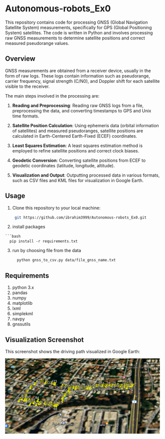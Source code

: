 # Autonomous-robots_Ex0

This repository contains code for processing GNSS (Global Navigation Satellite System) measurements, specifically for GPS (Global Positioning System) satellites. The code is written in Python and involves processing raw GNSS measurements to determine satellite positions and correct measured pseudorange values.

## Overview

GNSS measurements are obtained from a receiver device, usually in the form of raw logs. These logs contain information such as pseudorange, carrier frequency, signal strength (C/N0), and Doppler shift for each satellite visible to the receiver.

The main steps involved in the processing are:

1. **Reading and Preprocessing**: Reading raw GNSS logs from a file, preprocessing the data, and converting timestamps to GPS and Unix time formats.

2. **Satellite Position Calculation**: Using ephemeris data (orbital information of satellites) and measured pseudoranges, satellite positions are calculated in Earth-Centered Earth-Fixed (ECEF) coordinates.

3. **Least Squares Estimation**: A least squares estimation method is employed to refine satellite positions and correct clock biases.

4. **Geodetic Conversion**: Converting satellite positions from ECEF to geodetic coordinates (latitude, longitude, altitude).

5. **Visualization and Output**: Outputting processed data in various formats, such as CSV files and KML files for visualization in Google Earth.

## Usage

1. Clone this repository to your local machine:

     ```bash
      git https://github.com/ibrahim3999/Autonomous-robots_Ex0.git

2.    install packages
  
    ```bash
      pip install -r requirements.txt

3. run by choosing file from the data

      ```bash
        python gnss_to_csv.py data/file_gnss_name.txt


## Requirements

1. python 3.x
2. pandas
3. numpy
4. matplotlib
5. lxml
6. simplekml
7. navpy
8. gnssutils


## Visualization Screenshot

This screenshot shows the driving path visualized in Google Earth:

![Driving Path in Google Earth](https://github.com/ibrahim3999/Autonomous-robots_Ex0/blob/main/GNSS_Raw_Mesurments/data/driving.png)
